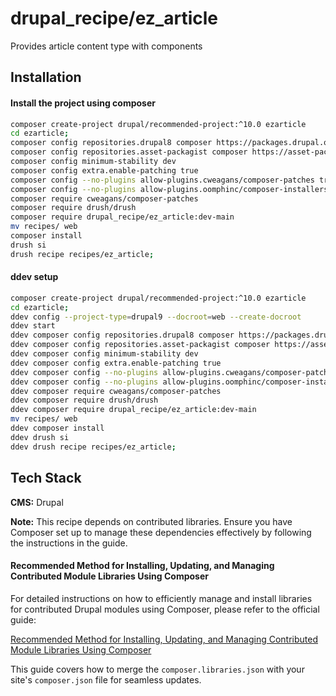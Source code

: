 # drupal_recipe/ez_article

Provides article content type with components


## Installation

#### Install the project using composer 

```bash
composer create-project drupal/recommended-project:^10.0 ezarticle
cd ezarticle;
composer config repositories.drupal8 composer https://packages.drupal.org/8
composer config repositories.asset-packagist composer https://asset-packagist.org
composer config minimum-stability dev
composer config extra.enable-patching true
composer config --no-plugins allow-plugins.cweagans/composer-patches true
composer config --no-plugins allow-plugins.oomphinc/composer-installers-extender true
composer require cweagans/composer-patches
composer require drush/drush
composer require drupal_recipe/ez_article:dev-main
mv recipes/ web
composer install
drush si
drush recipe recipes/ez_article;     
```
#### ddev setup

```bash
composer create-project drupal/recommended-project:^10.0 ezarticle
cd ezarticle;
ddev config --project-type=drupal9 --docroot=web --create-docroot
ddev start
ddev composer config repositories.drupal8 composer https://packages.drupal.org/8
ddev composer config repositories.asset-packagist composer https://asset-packagist.org
ddev composer config minimum-stability dev
ddev composer config extra.enable-patching true
ddev composer config --no-plugins allow-plugins.cweagans/composer-patches true
ddev composer config --no-plugins allow-plugins.oomphinc/composer-installers-extender true
ddev composer require cweagans/composer-patches
ddev composer require drush/drush
ddev composer require drupal_recipe/ez_article:dev-main
mv recipes/ web
ddev composer install
ddev drush si
ddev drush recipe recipes/ez_article;     
```
## Tech Stack

**CMS:** Drupal

**Note:** This recipe depends on contributed libraries. Ensure you have Composer set up to manage these dependencies effectively by following the instructions in the guide.

#### Recommended Method for Installing, Updating, and Managing Contributed Module Libraries Using Composer

For detailed instructions on how to efficiently manage and install libraries for contributed Drupal modules using Composer, please refer to the official guide:

[Recommended Method for Installing, Updating, and Managing Contributed Module Libraries Using Composer](https://www.drupal.org/docs/extending-drupal/recommended-method-for-installing-updating-and-managing-contributed-module-libraries-using-composer)


This guide covers how to merge the `composer.libraries.json` with your site's `composer.json` file for seamless updates.

